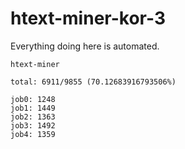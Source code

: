 # htext-miner-kor-3

Everything doing here is automated.

```
htext-miner

total: 6911/9855 (70.12683916793506%)

job0: 1248
job1: 1449
job2: 1363
job3: 1492
job4: 1359
```